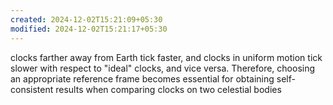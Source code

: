 ```yaml
---
created: 2024-12-02T15:21:09+05:30
modified: 2024-12-02T15:21:17+05:30
---
```


clocks farther away from Earth tick faster, and clocks in uniform motion tick slower with respect to "ideal" clocks, and vice versa. Therefore, choosing an appropriate reference frame becomes essential for obtaining self-consistent results when comparing clocks on two celestial bodies
